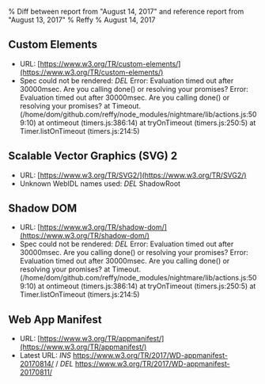 % Diff between report from "August 14, 2017" and reference report from "August 13, 2017"
% Reffy
% August 14, 2017

## Custom Elements

- URL: [https://www.w3.org/TR/custom-elements/](https://www.w3.org/TR/custom-elements/)
- Spec could not be rendered: *DEL* Error: Evaluation timed out after 30000msec.  Are you calling done() or resolving your promises? Error: Evaluation timed out after 30000msec.  Are you calling done() or resolving your promises?
    at Timeout.<anonymous> (/home/dom/github.com/reffy/node_modules/nightmare/lib/actions.js:509:10)
    at ontimeout (timers.js:386:14)
    at tryOnTimeout (timers.js:250:5)
    at Timer.listOnTimeout (timers.js:214:5)


## Scalable Vector Graphics (SVG) 2

- URL: [https://www.w3.org/TR/SVG2/](https://www.w3.org/TR/SVG2/)
- Unknown WebIDL names used: *DEL* ShadowRoot


## Shadow DOM

- URL: [https://www.w3.org/TR/shadow-dom/](https://www.w3.org/TR/shadow-dom/)
- Spec could not be rendered: *DEL* Error: Evaluation timed out after 30000msec.  Are you calling done() or resolving your promises? Error: Evaluation timed out after 30000msec.  Are you calling done() or resolving your promises?
    at Timeout.<anonymous> (/home/dom/github.com/reffy/node_modules/nightmare/lib/actions.js:509:10)
    at ontimeout (timers.js:386:14)
    at tryOnTimeout (timers.js:250:5)
    at Timer.listOnTimeout (timers.js:214:5)


## Web App Manifest

- URL: [https://www.w3.org/TR/appmanifest/](https://www.w3.org/TR/appmanifest/)
- Latest URL: *INS* https://www.w3.org/TR/2017/WD-appmanifest-20170814/ / *DEL* https://www.w3.org/TR/2017/WD-appmanifest-20170811/



